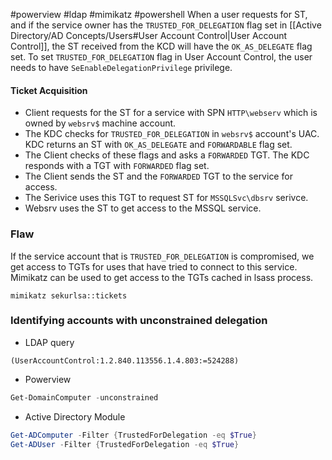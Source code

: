 #powerview #ldap #mimikatz #powershell 
When a user requests for ST, and if the service owner has the `TRUSTED_FOR_DELEGATION` flag set in [[Active Directory/AD Concepts/Users#User Account Control|User Account Control]], the ST received from the KCD will have the `OK_AS_DELEGATE` flag set.
To set `TRUSTED_FOR_DELEGATION` flag in User Account Control, the user needs to have `SeEnableDelegationPrivilege` privilege.
#### Ticket Acquisition
- Client requests for the ST for a service with SPN `HTTP\webserv` which is owned by `websrv$` machine account.
- The KDC checks for `TRUSTED_FOR_DELEGATION` in `websrv$` account's UAC. KDC returns an ST with `OK_AS_DELEGATE` and `FORWARDABLE` flag set.
- The Client checks of these flags and asks a `FORWARDED` TGT. The KDC responds with a TGT with `FORWARDED` flag set.
- The Client sends the ST and the `FORWARDED` TGT to the service for access. 
- The Serivice uses this TGT to request ST for `MSSQLSvc\dbsrv` serivce.
- Websrv uses the ST to get access to the MSSQL service.
### Flaw
If the service account that is `TRUSTED_FOR_DELEGATION` is compromised, we get access to TGTs for uses that have tried to connect to this service. Mimikatz can be used to get access to the TGTs cached in lsass process.
```mimi
mimikatz sekurlsa::tickets
```
### Identifying accounts with unconstrained delegation
- LDAP query
```ldap
(UserAccountControl:1.2.840.113556.1.4.803:=524288)
```
- Powerview
```powershell
Get-DomainComputer -unconstrained
```
- Active Directory Module
```powershell
Get-ADComputer -Filter {TrustedForDelegation -eq $True}
Get-ADUser -Filter {TrustedForDelegation -eq $True}
```
